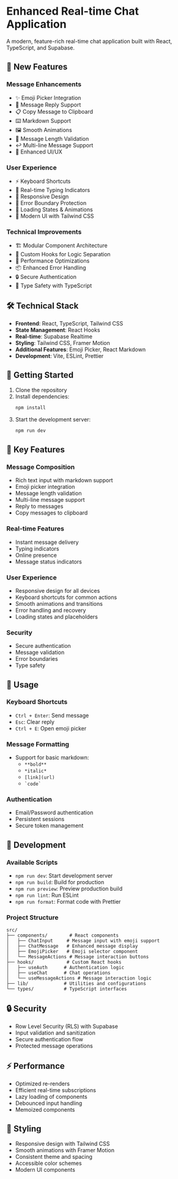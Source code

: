 # Enhanced Real-time Chat Application

A modern, feature-rich real-time chat application built with React, TypeScript, and Supabase.

## 🚀 New Features

### Message Enhancements
- ✨ Emoji Picker Integration
- 💬 Message Reply Support
- 📋 Copy Message to Clipboard
- ⌨️ Markdown Support
- 🖼️ Smooth Animations
- 📏 Message Length Validation
- ↩️ Multi-line Message Support
- 🎨 Enhanced UI/UX

### User Experience
- ⚡ Keyboard Shortcuts
- 🔄 Real-time Typing Indicators
- 📱 Responsive Design
- 🎯 Error Boundary Protection
- 💫 Loading States & Animations
- 🎨 Modern UI with Tailwind CSS

### Technical Improvements
- 🏗️ Modular Component Architecture
- 🎯 Custom Hooks for Logic Separation
- 🚀 Performance Optimizations
- 📦 Enhanced Error Handling
- 🔒 Secure Authentication
- 🧪 Type Safety with TypeScript

## 🛠️ Technical Stack

- **Frontend**: React, TypeScript, Tailwind CSS
- **State Management**: React Hooks
- **Real-time**: Supabase Realtime
- **Styling**: Tailwind CSS, Framer Motion
- **Additional Features**: Emoji Picker, React Markdown
- **Development**: Vite, ESLint, Prettier

## 🚀 Getting Started

1. Clone the repository
2. Install dependencies:
   ```bash
   npm install
   ```
3. Start the development server:
   ```bash
   npm run dev
   ```

## 🎯 Key Features

### Message Composition
- Rich text input with markdown support
- Emoji picker integration
- Message length validation
- Multi-line message support
- Reply to messages
- Copy messages to clipboard

### Real-time Features
- Instant message delivery
- Typing indicators
- Online presence
- Message status indicators

### User Experience
- Responsive design for all devices
- Keyboard shortcuts for common actions
- Smooth animations and transitions
- Error handling and recovery
- Loading states and placeholders

### Security
- Secure authentication
- Message validation
- Error boundaries
- Type safety

## 🌟 Usage

### Keyboard Shortcuts
- `Ctrl + Enter`: Send message
- `Esc`: Clear reply
- `Ctrl + E`: Open emoji picker

### Message Formatting
- Support for basic markdown:
  - `**bold**`
  - `*italic*`
  - `[link](url)`
  - ``` `code` ```

### Authentication
- Email/Password authentication
- Persistent sessions
- Secure token management

## 🔧 Development

### Available Scripts
- `npm run dev`: Start development server
- `npm run build`: Build for production
- `npm run preview`: Preview production build
- `npm run lint`: Run ESLint
- `npm run format`: Format code with Prettier

### Project Structure
```
src/
├── components/        # React components
│   ├── ChatInput     # Message input with emoji support
│   ├── ChatMessage   # Enhanced message display
│   ├── EmojiPicker   # Emoji selector component
│   └── MessageActions # Message interaction buttons
├── hooks/            # Custom React hooks
│   ├── useAuth      # Authentication logic
│   ├── useChat      # Chat operations
│   └── useMessageActions # Message interaction logic
├── lib/             # Utilities and configurations
└── types/           # TypeScript interfaces
```

## 🔒 Security

- Row Level Security (RLS) with Supabase
- Input validation and sanitization
- Secure authentication flow
- Protected message operations

## ⚡ Performance

- Optimized re-renders
- Efficient real-time subscriptions
- Lazy loading of components
- Debounced input handling
- Memoized components

## 🎨 Styling

- Responsive design with Tailwind CSS
- Smooth animations with Framer Motion
- Consistent theme and spacing
- Accessible color schemes
- Modern UI components